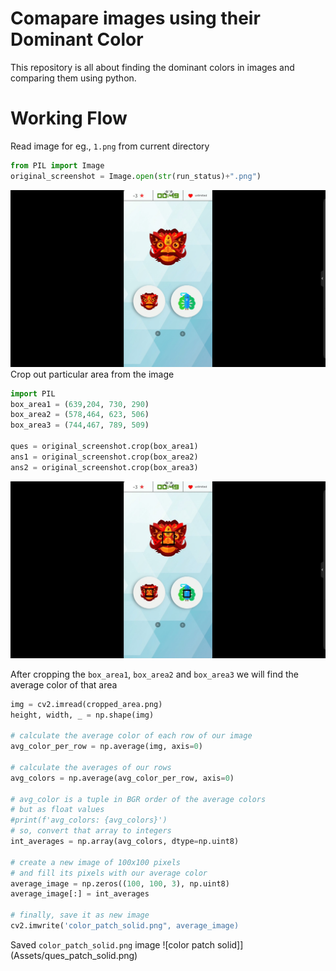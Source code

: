# Comapare images using their Dominant Color
This repository is all about finding the dominant colors in images and comparing them using python.
# Working Flow
Read image for eg., `1.png` from current directory
 ```python
 from PIL import Image
original_screenshot = Image.open(str(run_status)+".png")
 ```
![Original Image](Assets/original_screenshot.png)
Crop out particular area from the image
 ```python
import PIL
box_area1 = (639,204, 730, 290)
box_area2 = (578,464, 623, 506)
box_area3 = (744,467, 789, 509)

ques = original_screenshot.crop(box_area1)
ans1 = original_screenshot.crop(box_area2)
ans2 = original_screenshot.crop(box_area3)
 ```
![Cropping Area](Assets/original_screenshot_marked.png)

After cropping the `box_area1`, `box_area2` and `box_area3` we will find the average color of that area
```python
img = cv2.imread(cropped_area.png)
height, width, _ = np.shape(img)

# calculate the average color of each row of our image
avg_color_per_row = np.average(img, axis=0)

# calculate the averages of our rows
avg_colors = np.average(avg_color_per_row, axis=0)

# avg_color is a tuple in BGR order of the average colors
# but as float values
#print(f'avg_colors: {avg_colors}')
# so, convert that array to integers
int_averages = np.array(avg_colors, dtype=np.uint8)

# create a new image of 100x100 pixels
# and fill its pixels with our average color
average_image = np.zeros((100, 100, 3), np.uint8)
average_image[:] = int_averages

# finally, save it as new image
cv2.imwrite('color_patch_solid.png", average_image)
```
Saved `color_patch_solid.png` image
![color patch solid]](Assets/ques_patch_solid.png)

